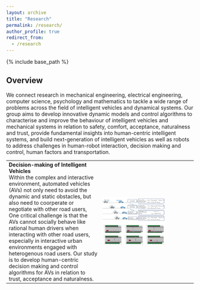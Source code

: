 ```yaml
---
layout: archive
title: "Research"
permalink: /research/
author_profile: true
redirect_from:
  - /research
---
```


{% include base_path %}

## Overview
We connect research in mechanical engineering, electrical engineering, computer science, psychology and mathematics to tackle a wide range of problems across the field of intelligent vehicles and dynamical systems. Our group aims to develop innovative dynamic models and control algorithms to characterise and improve the behaviour of intelligent vehicles and mechanical systems in relation to safety, comfort, acceptance, naturalness and trust, provide fundamental insights into human-centric intelligent systems, and build next-generation of intelligent vehicles as well as robots to address challenges in human-robot interaction, decision making and control, human factors and transportation.

<table style="border: none; border-collapse: collapse; width: 100%;">
  <tr>
    <td style="width:50%;">
   <strong> Decision-making  of Intelligent Vehicles </strong><br>
  Within the complex and interactive environment, automated vehicles (AVs) not only need to avoid the dynamic and static obstacles,  but also need to coorperate or negotiate with other road users,  One critical challenge is that the AVs cannot socially behave   like rational human drivers when interacting with other road users, especially in interactive urban environments engaged with  heterogenous road users.  Our study is to develop human-centric decision making and control algorithms for AVs in relation to trust, acceptance and naturalness.
    </td>
    <td style="width:50%;">
      <img src="/images/a1.jpeg" alt="a1" style="width:70%;">
    </td>
  </tr>
</table>


